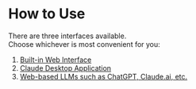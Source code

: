 # How to Use

There are three interfaces available.  
Choose whichever is most convenient for you:

 1. [Built-in Web Interface](howtouse/web_interface.md)
 2. [Claude Desktop Application](howtouse/claude_desktop.md)
 3. [Web-based LLMs such as ChatGPT, Claude.ai, etc.](web_llm.md)
